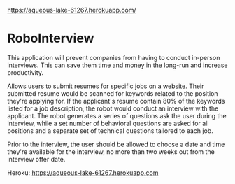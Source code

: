 https://aqueous-lake-61267.herokuapp.com/
# RoboInterview


This application will prevent companies from having to conduct in-person interviews. 
This can save them time and money in the long-run and increase productivity.

Allows users to submit resumes for specific jobs on a website. Their submitted resume would be scanned for keywords related 
to the position they're applying for. If the applicant's resume contain 80% of the keywords listed for a job description, 
the robot would conduct an interview with the applicant.
The robot generates a series of questions ask the user during the interview, while a set number of behavioral 
questions are asked for all positions and a separate set of technical questions tailored to each job.

Prior to the interview, the user should be allowed to choose a date and time they're available for the interview, 
no more than two weeks out from the interview offer date.

Heroku: https://aqueous-lake-61267.herokuapp.com
